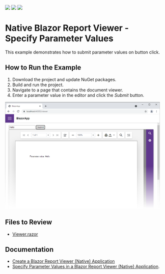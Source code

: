 <!-- default badges list -->
![](https://img.shields.io/endpoint?url=https://codecentral.devexpress.com/api/v1/VersionRange/387696714/23.1.2%2B)
[![](https://img.shields.io/badge/Open_in_DevExpress_Support_Center-FF7200?style=flat-square&logo=DevExpress&logoColor=white)](https://supportcenter.devexpress.com/ticket/details/T1020318)
[![](https://img.shields.io/badge/📖_How_to_use_DevExpress_Examples-e9f6fc?style=flat-square)](https://docs.devexpress.com/GeneralInformation/403183)
<!-- default badges end -->
# Native Blazor Report  Viewer - Specify Parameter Values

This example demonstrates how to submit parameter values on button click.

## How to Run the Example

1. Download the project and update NuGet packages.
2. Build and run the project.
3. Navigate to a page that contains the document viewer.
4. Enter a parameter value in the editor and click the *Submit* button.

![](Images/specify-parameter-values-in-blazor-viewer-native-app.png)

## Files to Review

* [Viewer.razor](CS/BlazorApp/Pages/Viewer.razor)

## Documentation

* [Create a Blazor Report Viewer (Native) Application](https://docs.devexpress.com/XtraReports/403069)
* [Specify Parameter Values in a Blazor Report Viewer (Native) Application](https://docs.devexpress.com/XtraReports/403272).
